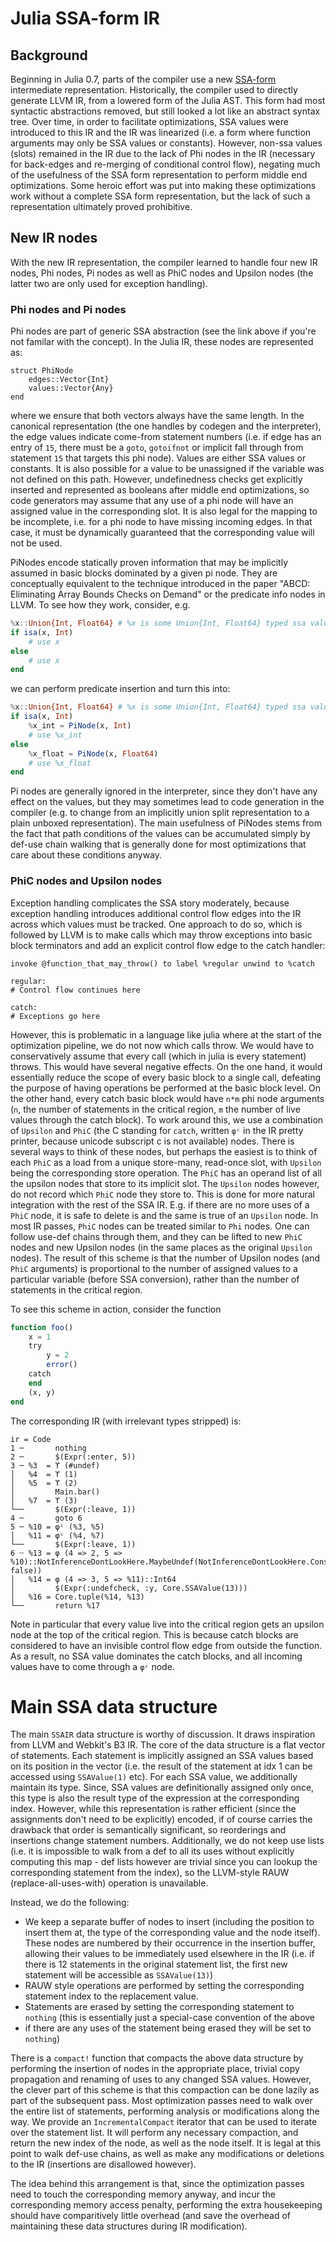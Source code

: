 # Julia SSA-form IR

## Background

Beginning in Julia 0.7, parts of the compiler use a new [SSA-form](https://en.wikipedia.org/wiki/Static_single_assignment_form)
intermediate representation. Historically, the compiler used to directly generate LLVM IR, from a lowered form of the Julia
AST. This form had most syntactic abstractions removed, but still looked a lot like an abstract syntax tree.
Over time, in order to facilitate optimizations, SSA values were introduced to this IR and the IR was
linearized (i.e. a form where function arguments may only be SSA values or constants). However, non-ssa values
(slots) remained in the IR due to the lack of Phi nodes in the IR (necessary for back-edges and re-merging of
conditional control flow), negating much of the usefulness of the SSA form representation to perform
middle end optimizations. Some heroic effort was put into making these optimizations work without a complete SSA
form representation, but the lack of such a representation ultimately proved prohibitive.

## New IR nodes

With the new IR representation, the compiler learned to handle four new IR nodes, Phi nodes, Pi
nodes as well as PhiC nodes and Upsilon nodes (the latter two are only used for exception handling).

### Phi nodes and Pi nodes

Phi nodes are part of generic SSA abstraction (see the link above if you're not familar with
the concept). In the Julia IR, these nodes are represented as:
```
struct PhiNode
    edges::Vector{Int}
    values::Vector{Any}
end
```
where we ensure that both vectors always have the same length. In the canonical representation (the one
handles by codegen and the interpreter), the edge values indicate come-from statement numbers (i.e.
if edge has an entry of `15`, there must be a `goto`, `gotoifnot` or implicit fall through from
statement `15` that targets this phi node). Values are either SSA values or constants. It is also
possible for a value to be unassigned if the variable was not defined on this path. However, undefinedness
checks get explicitly inserted and represented as booleans after middle end optimizations, so code generators
may assume that any use of a phi node will have an assigned value in the corresponding slot. It is also legal
for the mapping to be incomplete, i.e. for a phi node to have missing incoming edges. In that case, it must
be dynamically guaranteed that the corresponding value will not be used.

PiNodes encode statically proven information that may be implicitly assumed in basic blocks dominated by a given
pi node. They are conceptually equivalent to the technique introduced in the paper
"ABCD: Eliminating Array Bounds Checks on Demand" or the predicate info nodes in LLVM. To see how they work, consider,
e.g.

```julia
%x::Union{Int, Float64} # %x is some Union{Int, Float64} typed ssa value
if isa(x, Int)
    # use x
else
    # use x
end
```

we can perform predicate insertion and turn this into:

```julia
%x::Union{Int, Float64} # %x is some Union{Int, Float64} typed ssa value
if isa(x, Int)
    %x_int = PiNode(x, Int)
    # use %x_int
else
    %x_float = PiNode(x, Float64)
    # use %x_float
end
```

Pi nodes are generally ignored in the interpreter, since they don't have any effect on the values,
but they may sometimes lead to code generation in the compiler (e.g. to change from an implicitly
union split representation to a plain unboxed representation). The main usefulness of PiNodes stems
from the fact that path conditions of the values can be accumulated simply by def-use chain walking
that is generally done for most optimizations that care about these conditions anyway.

### PhiC nodes and Upsilon nodes

Exception handling complicates the SSA story moderately, because exception handling
introduces additional control flow edges into the IR across which values must be tracked.
One approach to do so, which is followed by LLVM is to make calls which may throw exceptions
into basic block terminators and add an explicit control flow edge to the catch handler:

```
invoke @function_that_may_throw() to label %regular unwind to %catch

regular:
# Control flow continues here

catch:
# Exceptions go here
```

However, this is problematic in a language like julia where at the start of the optimization
pipeline, we do not now which calls throw. We would have to conservatively assume that every
call (which in julia is every statement) throws. This would have several negative effects.
On the one hand, it would essentially reduce the scope of every basic block to a single call,
defeating the purpose of having operations be performed at the basic block level. On the other
hand, every catch basic block would have `n*m` phi node arguments (`n`, the number of statements
in the critical region, `m` the number of live values through the catch block). To work around
this, we use a combination of `Upsilon` and `PhiC` (the C standing for `catch`,
written `φᶜ` in the IR pretty printer, because
unicode subscript c is not available) nodes. There is several ways to think of these nodes, but
perhaps the easiest is to think of each `PhiC` as a load from a unique store-many, read-once slot,
with `Upsilon` being the corresponding store operation. The `PhiC` has an operand list of all the
upsilon nodes that store to its implicit slot. The `Upsilon` nodes however, do not record which `PhiC`
node they store to. This is done for more natural integration with the rest of the SSA IR. E.g.
if there are no more uses of a `PhiC` node, it is safe to delete is and the same is true of an
`Upsilon` node. In most IR passes, `PhiC` nodes can be treated similar to `Phi` nodes. One can follow
use-def chains through them, and they can be lifted to new `PhiC` nodes and new Upsilon nodes (in the
same places as the original `Upsilon` nodes). The result of this scheme is that the number of
Upsilon nodes (and `PhiC` arguments) is proportional to the number of assigned values to a particular
variable (before SSA conversion), rather than the number of statements in the critical region.

To see this scheme in action, consider the function

```julia
function foo()
    x = 1
    try
        y = 2
        error()
    catch
    end
    (x, y)
end
```

The corresponding IR (with irrelevant types stripped) is:

```
ir = Code
1 ─       nothing
2 ─       $(Expr(:enter, 5))
3 ─ %3  = ϒ (#undef)
│   %4  = ϒ (1)
│   %5  = ϒ (2)
│         Main.bar()
│   %7  = ϒ (3)
└──       $(Expr(:leave, 1))
4 ─       goto 6
5 ─ %10 = φᶜ (%3, %5)
│   %11 = φᶜ (%4, %7)
└──       $(Expr(:leave, 1))
6 ┄ %13 = φ (4 => 2, 5 => %10)::NotInferenceDontLookHere.MaybeUndef(NotInferenceDontLookHere.Const(2, false))
│   %14 = φ (4 => 3, 5 => %11)::Int64
│         $(Expr(:undefcheck, :y, Core.SSAValue(13)))
│   %16 = Core.tuple(%14, %13)
└──       return %17
```

Note in particular that every value live into the critical region gets
an upsilon node at the top of the critical region. This is because
catch blocks are considered to have an invisible control flow edge
from outside the function. As a result, no SSA value dominates the
catch blocks, and all incoming values have to come through a `φᶜ` node.

# Main SSA data structure

The main `SSAIR` data structure is worthy of discussion. It draws inspiration from LLVM and Webkit's B3 IR.
The core of the data structure is a flat vector of statements. Each statement is implicitly assigned
an SSA values based on its position in the vector (i.e. the result of the statement at idx 1 can be
accessed using `SSAValue(1)` etc). For each SSA value, we additionally maintain its type. Since, SSA values
are definitionally assigned only once, this type is also the result type of the expression at the corresponding
index. However, while this representation is rather efficient (since the assignments don't need to be explicitly)
encoded, if of course carries the drawback that order is semantically significant, so reorderings and insertions
change statement numbers. Additionally, we do not keep use lists (i.e. it is impossible to walk from a def to
all its uses without explicitly computing this map - def lists however are trivial since you can lookup the
corresponding statement from the index), so the LLVM-style RAUW (replace-all-uses-with) operation is unavailable.

Instead, we do the following:

- We keep a separate buffer of nodes to insert (including the position to insert them at, the type of the
  corresponding value and the node itself). These nodes are numbered by their occurrence in the insertion
  buffer, allowing their values to be immediately used elsewhere in the IR (i.e. if there is 12 statements in
  the original statement list, the first new statement will be accessible as `SSAValue(13)`)
- RAUW style operations are performed by setting the corresponding statement index to the replacement
  value.
- Statements are erased by setting the corresponding statement to `nothing` (this is essentially just a special-case
  convention of the above
- if there are any uses of the statement being erased they will be set to `nothing`)

There is a `compact!` function that compacts the above data structure by performing the insertion of nodes in the appropriate place, trivial copy propagation and renaming of uses to any changed SSA values. However, the clever part
of this scheme is that this compaction can be done lazily as part of the subsequent pass. Most optimization passes
need to walk over the entire list of statements, performing analysis or modifications along the way. We provide an
`IncrementalCompact` iterator that can be used to iterate over the statement list. It will perform any necessary compaction,
and return the new index of the node, as well as the node itself. It is legal at this point to walk def-use chains,
as well as make any modifications or deletions to the IR (insertions are disallowed however).

The idea behind this arrangement is that, since the optimization passes need to touch the corresponding memory anyway,
and incur the corresponding memory access penalty, performing the extra housekeeping should have comparitively little
overhead (and save the overhead of maintaining these data structures during IR modification).
